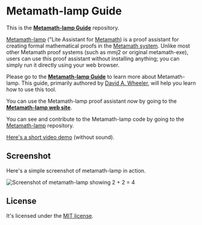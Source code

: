 # Metamath-lamp Guide

This is the
[**Metamath-lamp Guide**](docs/guide.md) repository.

[Metamath-lamp](https://github.com/expln/metamath-lamp)
("Lite Assistant for [Metamath](https://us.metamath.org))
is a proof assistant for creating formal
mathematical proofs in the [Metamath system](https://us.metamath.org/).
Unlike most other Metamath proof systems
(such as mmj2 or original metamath-exe),
users can use this proof assistant without installing anything;
you can simply run it directly using your web browser.

Please go to the
[**Metamath-lamp Guide**](docs/guide.md) to learn more about Metamath-lamp.
This guide, primarily authored by [David A. Wheeler](https://dwheeler.com),
will help you learn how to use this tool.

You can use the Metamath-lamp proof assistant *now* by going to the
**[Metamath-lamp web site](https://expln.github.io/lamp/latest/index.html)**.

You can see and contribute to the Metamath-lamp code by going to the
[Metamath-lamp](https://github.com/expln/metamath-lamp) repository.

[Here's a short video demo](https://drive.google.com/file/d/1IwdHLpQreZ_1CJFZJmptRJc2unO8aNh4/view?usp=sharing) (without sound).

## Screenshot

Here's a simple screenshot of metamath-lamp in action.

![Screenshot of metamath-lamp showing 2 + 2 = 4](./metamath-lamp-example.png)

## License

It's licensed under the [MIT license](./LICENSE.txt).
